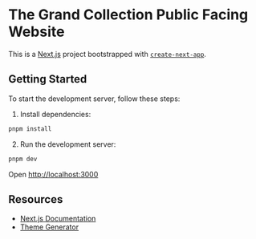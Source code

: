 # The Grand Collection Public Facing Website

This is a [Next.js](https://nextjs.org) project bootstrapped with [`create-next-app`](https://nextjs.org/docs/app/api-reference/cli/create-next-app).

## Getting Started

To start the development server, follow these steps:

1. Install dependencies:

```bash
pnpm install
```

2. Run the development server:

```bash
pnpm dev
```

Open [http://localhost:3000](http://localhost:3000)

## Resources

- [Next.js Documentation](https://nextjs.org/docs)
- [Theme Generator](https://www.realtimecolors.com/?colors=2e2e2e-f3f3f1-6c705c-cdc7b2-517671&fonts=Inter-Inter)
